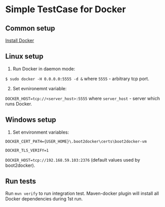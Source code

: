 Simple TestCase for Docker
==========================

## Common setup
[Install Docker](https://docs.docker.com/installation/)

## Linux setup
1. Run Docker in daemon mode:

  `$ sudo docker -H 0.0.0.0:5555 -d &` where `5555` - arbitrary tcp port.

2. Set evnironemnt variable:

  `DOCKER_HOST=tcp://<server_host>:5555` where `server_host` - server which runs Docker.

## Windows setup
1. Set environment variables:

  `DOCKER_CERT_PATH={USER_HOME}\.boot2docker\certs\boot2docker-vm`

  `DOCKER_TLS_VERIFY=1`

  `DOCKER_HOST=tcp://192.168.59.103:2376` (default values used by boot2docker).

## Run tests
Run `mvn verify` to run integration test. Maven-docker plugin will install all Docker dependencies during 1st run.
